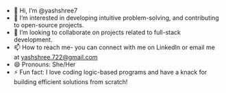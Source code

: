 - 👋 Hi, I’m @yashshree7
- 👀 I’m interested in developing intuitive problem-solving, and contributing to open-source projects.
- 💞️ I’m looking to collaborate on projects related to full-stack development.
- 📫 How to reach me- you can connect with me on LinkedIn or email me at yashshree.722@gmail.com
- 😄 Pronouns: She/Her
- ⚡ Fun fact: I love coding logic-based programs and have a knack for building efficient solutions from scratch!

<!---
yashshree7/yashshree7 is a ✨ special ✨ repository because its `README.md` (this file) appears on your GitHub profile.
You can click the Preview link to take a look at your changes.
--->
